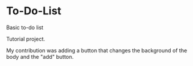 # To-Do-List
Basic to-do list

Tutorial project.

My contribution was adding a button that changes the background of the body and the "add" button.
